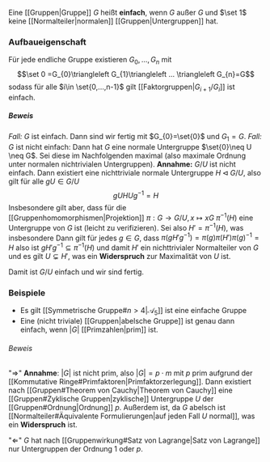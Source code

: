 Eine [[Gruppen|Gruppe]] $G$ heißt **einfach**, wenn $G$ außer $G$ und $\set 1$ keine [[Normalteiler|normalen]] [[Gruppen|Untergruppen]] hat.

### Aufbaueigenschaft
Für jede endliche Gruppe existieren $G_{0},...,G_{n}$ mit $$\set 0 =G_{0}\triangleleft G_{1}\triangleleft ... \triangleleft G_{n}=G$$sodass für alle $i\in \set{0,...,n-1}$ gilt [[Faktorgruppen|$G_{i+1}/G_{i}$]] ist einfach.
##### Beweis
*Fall:* $G$ ist einfach. Dann sind wir fertig mit $G_{0}=\set{0}$ und $G_{1}=G$. 
*Fall:* $G$ ist nicht einfach:
Dann hat $G$ eine normale Untergruppe $\set{0}\neq U \neq G$. Sei diese im Nachfolgenden maximal (also maximale Ordnung unter normalen nichtrivialen Untergruppen).
**Annahme:** $G/U$ ist nicht einfach. 
Dann existiert eine nichttriviale normale Untergruppe $H\triangleleft G/U$, also gilt für alle $gU\in G/U$$$gUHUg^{-1}=H$$Insbesondere gilt aber, dass für die [[Gruppenhomomorphismen|Projektion]] $\pi:G \rightarrow G/U,x\mapsto xG$ $\pi^{-1}(H)$ eine Untergruppe von $G$ ist (leicht zu verifizieren). Sei also $H'=\pi^{-1}(H)$, was insbesondere  Dann gilt für jedes $g\in G$, dass $\pi(gH'g^{-1})=\pi(g)\pi(H')\pi(g)^{-1}=H$ also ist $gH'g^{-1}\subseteq \pi^{-1}(H)$ und damit $H'$ ein nichttrivialer Normalteiler von $G$ und es gilt $U\subsetneq H'$, was ein **Widerspruch** zur Maximalität von $U$ ist. 

Damit ist $G/U$ einfach und wir sind fertig.
### Beispiele
- Es gilt [[Symmetrische Gruppe#$n>4$|$\mathcal{A}_5$]] ist eine einfache Gruppe
- Eine (nicht triviale) [[Gruppen|abelsche Gruppe]] ist genau dann einfach, wenn $\lvert G\rvert$ [[Primzahlen|prim]] ist.

###### Beweis
"$\Rightarrow$"
**Annahme**: $\lvert G\rvert$ ist nicht prim, also $\lvert G\rvert=p\cdot m$ mit $p$ prim aufgrund der [[Kommutative Ringe#Primfaktoren|Primfaktorzerlegung]]. Dann existiert nach [[Gruppen#Theorem von Cauchy|Theorem von Cauchy]] eine [[Gruppen#Zyklische Gruppen|zyklische]] Untergruppe $U$ der [[Gruppen#Ordnung|Ordnung]] $p$. Außerdem ist, da $G$ abelsch ist [[Normalteiler#Äquivalente Formulierungen|auf jeden Fall $U$ normal]], was ein **Widerspruch** ist. 

"$\Leftarrow$"
$G$ hat nach [[Gruppenwirkung#Satz von Lagrange|Satz von Lagrange]] nur Untergruppen der Ordnung $1$ oder $p$. 